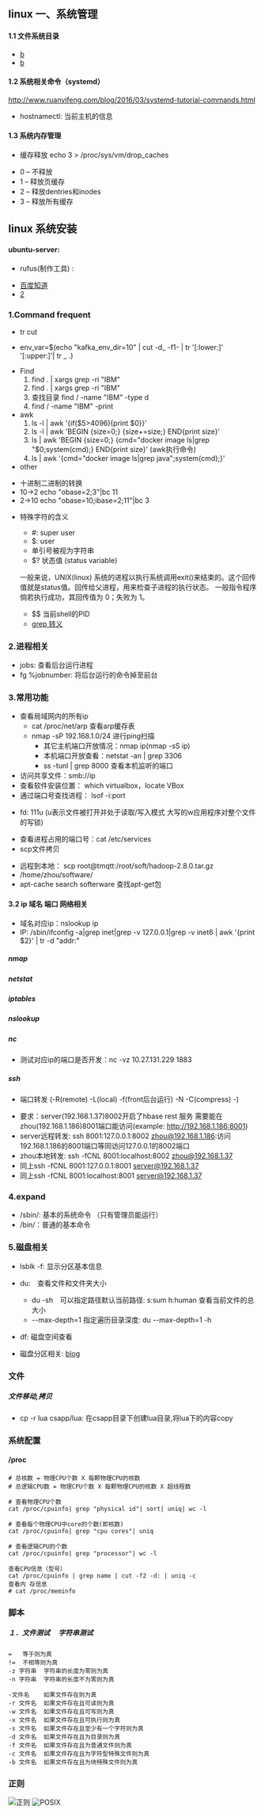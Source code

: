 ## linux 一、系统管理
#### 1.1 文件系统目录
- [b](http://laiguowei2004.blog.163.com/blog/static/368290002011126115625904/)
- [b](https://blog.csdn.net/Alvern_Zhang/article/details/48392895)
#### 1.2 系统相关命令（systemd）
http://www.ruanyifeng.com/blog/2016/03/systemd-tutorial-commands.html
- hostnamectl: 当前主机的信息

#### 1.3 系统内存管理
- 缓存释放 echo 3 > /proc/sys/vm/drop_caches
 + 0 – 不释放
 + 1 – 释放页缓存
 + 2 – 释放dentries和inodes
 + 3 – 释放所有缓存

## linux 系统安装
#### ubuntu-server:
 - rufus(制作工具) :　
  + [百度知道](https://baijiahao.baidu.com/s?id=1616490790245132419&wfr=spider&for=pc)
  + [2](https://baijiahao.baidu.com/s?id=1615083412157188758&wfr=spider&for=pc)




### 1.Command frequent
- tr cut
 + env_var=$(echo "kafka_env_dir=10" | cut -d_ -f1- | tr '[:lower:]' '[:upper:]'| tr _ .)
- Find
    1. find . | xargs grep -ri "IBM"
    2. find . | xargs grep -ri "IBM"
    3. 查找目录 find / -name "IBM" -type d
    4. find / -name "IBM" -print
- awk
    1. ls -l | awk '{if($5>4096){print $0}}'
    2. ls -l | awk 'BEGIN {size=0;} {size+=size;} END{print size}'
    3. ls | awk 'BEGIN {size=0;} {cmd="docker image ls|grep "$0;system(cmd);} END{print size}' (awk执行命令)
    4. ls | awk '{cmd="docker image ls|grep java";system(cmd);}'
- other
 + 十进制二进制的转换
 + 10->2 echo "obase=2;3"|bc 11
 + 2->10 echo "obase=10;ibase=2;11"|bc 3
- 特殊字符的含义
  +  #: super user
  +  $: user
  +  单引号被视为字符串
  +  $? 状态值 (status variable)

    一般来说，UNIX(linux) 系统的进程以执行系统调用exit()来结束的。这个回传值就是status值。回传给父进程，用来检查子进程的执行状态。
   一般指令程序倘若执行成功，其回传值为 0；失败为 1。
  +  $$ 当前shell的PID
  + [grep 转义](https://blog.csdn.net/weixin_36732479/article/details/76890337)

### 2.进程相关
- jobs: 查看后台运行进程
- fg %jobnumber: 将后台运行的命令掉至前台

### 3.常用功能
- 查看局域网内的所有ip
  + cat /proc/net/arp 查看arp缓存表
  + nmap -sP 192.168.1.0/24 进行ping扫描
    + 其它主机端口开放情况：nmap ip(nmap -sS ip)
    + 本机端口开放查看：netstat -an | grep 3306
    +  ss -tunl | grep 8000 查看本机监听的端口
- 访问共享文件：smb://ip
- 查看软件安装位置： which virtualbox，locate VBox
- 通过端口号查找进程： lsof -i:port
 + fd: 111u (u表示文件被打开并处于读取/写入模式 大写的w应用程序对整个文件的写锁)
- 查看进程占用的端口号：cat /etc/services
- scp文件拷贝
 + 远程到本地： scp root@tmqtt:/root/soft/hadoop-2.8.0.tar.gz
 + /home/zhou/software/
 + apt-cache search softerware 查找apt-get包

#### 3.2 ip 域名 端口 网络相关
 - 域名对应ip：nslookup ip
 - IP: /sbin/ifconfig -a|grep inet|grep -v 127.0.0.1|grep -v inet6 | awk '{print $2}' | tr -d "addr:"

 ##### nmap
 ##### netstat
 ##### iptables
 ##### nslookup
 ##### nc
 - 测试对应ip的端口是否开发：nc -vz 10.27.131.229 1883
 ##### ssh
 - 端口转发 (-R(remote) -L(local) -f(front后台运行) -N -C(compress) -)
  * 要求：server(192.168.1.37)8002开启了hbase rest 服务 需要能在zhou(192.168.1.186)8001端口能访问(example: http://192.168.1.186:8001)
  * server远程转发: ssh 8001:127.0.0.1:8002 zhou@192.168.1.186:访问192.168.1.186的8001端口等同访问127.0.0.1的8002端口
  * zhou本地转发: ssh -fCNL 8001:localhost:8002 zhou@192.168.1.37
  * 同上ssh -fCNL 8001:127.0.0.1:8001 server@192.168.1.37
  * 同上ssh -fCNL 8001:localhost:8001 server@192.168.1.37


### 4.expand
- /sbin/: 基本的系统命令 （只有管理员能运行）
- /bin/：普通的基本命令


### 5.磁盘相关
- lsblk -f: 显示分区基本信息
- du:　查看文件和文件夹大小
  * du -sh　可以指定路径默认当前路径: s:sum  h:human 查看当前文件的总大小
  * --max-depth=1 指定遍历目录深度: du --max-depth=1 -h


- df: 磁盘空间查看
- 磁盘分区相关: [blog](https://blog.csdn.net/hejiamian/article/details/52031910)

### 文件
##### 文件移动,拷贝
- cp -r lua csapp/lua: 在csapp目录下创建lua目录,将lua下的内容copy

### 系统配置
#### /proc
```
# 总核数 = 物理CPU个数 X 每颗物理CPU的核数
# 总逻辑CPU数 = 物理CPU个数 X 每颗物理CPU的核数 X 超线程数

# 查看物理CPU个数
cat /proc/cpuinfo| grep "physical id"| sort| uniq| wc -l

# 查看每个物理CPU中core的个数(即核数)
cat /proc/cpuinfo| grep "cpu cores"| uniq

# 查看逻辑CPU的个数
cat /proc/cpuinfo| grep "processor"| wc -l

查看CPU信息（型号）
cat /proc/cpuinfo | grep name | cut -f2 -d: | uniq -c
查看内 存信息
# cat /proc/meminfo
```
### 脚本
##### １．文件测试 　字符串测试

    =	等于则为真
    !=	不相等则为真
    -z 字符串	字符串的长度为零则为真
    -n 字符串	字符串的长度不为零则为真

    -文件名	如果文件存在则为真
    -r 文件名	如果文件存在且可读则为真
    -w 文件名	如果文件存在且可写则为真
    -x 文件名	如果文件存在且可执行则为真
    -s 文件名	如果文件存在且至少有一个字符则为真
    -d 文件名	如果文件存在且为目录则为真
    -f 文件名	如果文件存在且为普通文件则为真
    -c 文件名	如果文件存在且为字符型特殊文件则为真
    -b 文件名	如果文件存在且为块特殊文件则为真

### 正则
![正则](assets/markdown-img-paste-2018103112094450.png)
![POSIX](assets/markdown-img-paste-2018103112112796.png)
